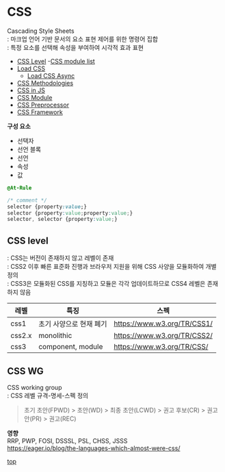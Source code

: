 # CSS
Cascading Style Sheets  
: 마크업 언어 기반 문서의 요소 표현 제어를 위한 명령어 집합           
: 특정 요소를 선택해 속성을 부여하여 시각적 효과 표현     


- [CSS Level](#css-level)
    -[CSS module list](./module/)
- [Load CSS](./css-load.md)
    - [Load CSS Async](./css-load-async.md)
- [CSS Methodologies](./css-methodologies.md)
- [CSS in JS](./css-in-js.md)
- [CSS Module](./css-module.md/)    
- [CSS Preprocessor](./css-preprocessor.md)
- [CSS Framework](./css-framework.md)


**구성 요소**   
- 선택자
- 선언 블록
- 선언
- 속성
- 값


```css
@At-Rule

/* comment */
selector {property:value;}
selector {property:value;property:value;}
selector, selector {property:value;}
```



## CSS level
: CSS는 버전이 존재하지 않고 레벨이 존재   
: CSS2 이후 빠른 표준화 진행과 브라우저 지원을 위해 CSS 사양을 모듈화하여 개별 정의      
: CSS3은 모듈화된 CSS를 지칭하고 모듈은 각각 업데이트하므로 CSS4 레벨은 존재하지 않음   


레벨 | 특징 | 스펙
---|---|---
css1   | 초기 사양으로 현재 폐기 | https://www.w3.org/TR/CSS1/
css2.x | monolithic | https://www.w3.org/TR/CSS2/
css3   | component, module | https://www.w3.org/TR/CSS/



## CSS WG
CSS working group  
: CSS 레벨 규격-명세-스펙 정의    

> 초기 초안(FPWD) > 초안(WD) > 최종 초안(LCWD) > 권고 후보(CR) > 권고안(PR) > 권고(REC)  


**영향**   
RRP, PWP, FOSI, DSSSL, PSL, CHSS, JSSS   
https://eager.io/blog/the-languages-which-almost-were-css/



[top](#)
